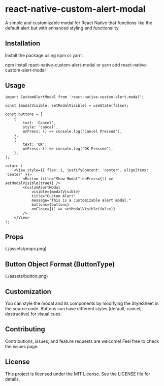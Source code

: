 # react-native-custom-alert-modal

A simple and customizable modal for React Native that functions like the default alert but with enhanced styling and functionality.

## Installation

Install the package using npm or yarn:

npm install react-native-custom-alert-modal
or
yarn add react-native-custom-alert-modal

## Usage

    import CustomAlertModal from 'react-native-custom-alert-modal';

    const [modalVisible, setModalVisible] = useState(false);

    const buttons = [
        {
            text: 'Cancel',
            style: 'cancel',
            onPress: () => console.log('Cancel Pressed'),
        },
        {
            text: 'OK',
            onPress: () => console.log('OK Pressed'),
        },
    ];

    return (
        <View style={{ flex: 1, justifyContent: 'center', alignItems: 'center' }}>
            <Button title="Show Modal" onPress={() => setModalVisible(true)} />
            <CustomAlertModal
                visible={modalVisible}
                title="Custom Alert"
                message="This is a customizable alert modal."
                buttons={buttons}
                onClose={() => setModalVisible(false)}
            />
        </View>
    );



## Props
(./assets/props.png)


## Button Object Format (ButtonType)
(./assets/button.png)

## Customization
You can style the modal and its components by modifying the StyleSheet in the source code.
Buttons can have different styles (default, cancel, destructive) for visual cues.

## Contributing
Contributions, issues, and feature requests are welcome!
Feel free to check the issues page.

## License
This project is licensed under the MIT License. See the LICENSE file for details.